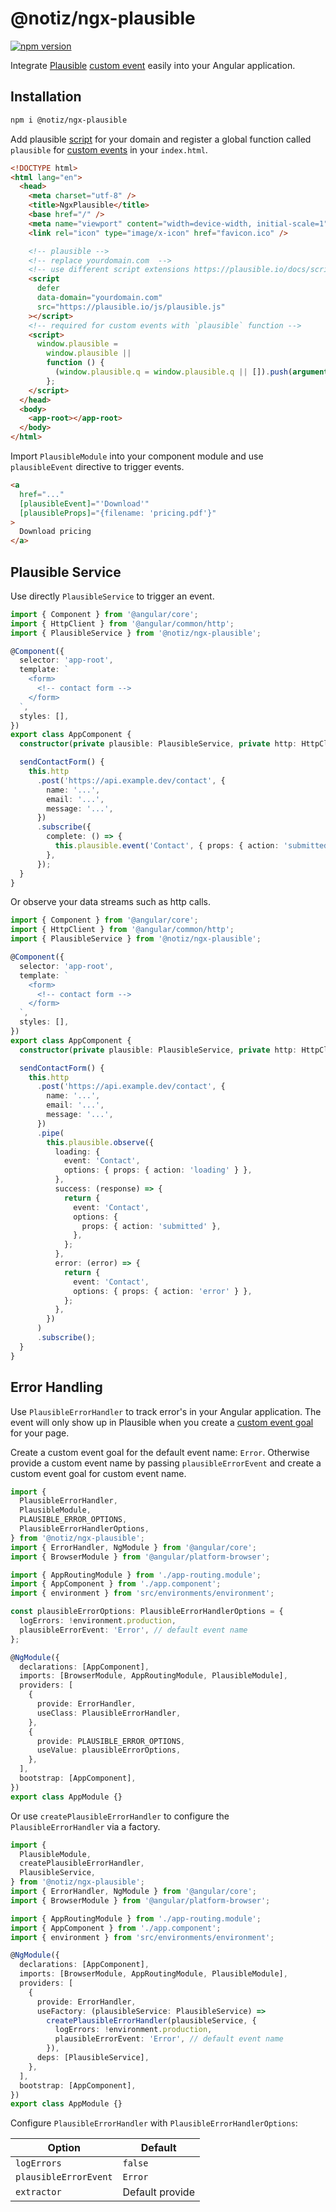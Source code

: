 # @notiz/ngx-plausible

[![npm version](https://badge.fury.io/js/@notiz%2Fngx-plausible.svg)](https://www.npmjs.com/package/@notiz/ngx-plausible)

Integrate [Plausible](https://plausible.io/) [custom event](https://plausible.io/docs/custom-event-goals) easily into your Angular application.

## Installation

```bash
npm i @notiz/ngx-plausible
```

Add plausible [script](https://plausible.io/docs/plausible-script) for your domain and register a global function called `plausible` for [custom events](https://plausible.io/docs/custom-event-goals) in your `index.html`.

```html
<!DOCTYPE html>
<html lang="en">
  <head>
    <meta charset="utf-8" />
    <title>NgxPlausible</title>
    <base href="/" />
    <meta name="viewport" content="width=device-width, initial-scale=1" />
    <link rel="icon" type="image/x-icon" href="favicon.ico" />

    <!-- plausible -->
    <!-- replace yourdomain.com  -->
    <!-- use different script extensions https://plausible.io/docs/script-extensions -->
    <script
      defer
      data-domain="yourdomain.com"
      src="https://plausible.io/js/plausible.js"
    ></script>
    <!-- required for custom events with `plausible` function -->
    <script>
      window.plausible =
        window.plausible ||
        function () {
          (window.plausible.q = window.plausible.q || []).push(arguments);
        };
    </script>
  </head>
  <body>
    <app-root></app-root>
  </body>
</html>
```

Import `PlausibleModule` into your component module and use `plausibleEvent` directive to trigger events.

```html
<a
  href="..."
  [plausibleEvent]="'Download'"
  [plausibleProps]="{filename: 'pricing.pdf'}"
>
  Download pricing
</a>
```

## Plausible Service

Use directly `PlausibleService` to trigger an event.

```ts
import { Component } from '@angular/core';
import { HttpClient } from '@angular/common/http';
import { PlausibleService } from '@notiz/ngx-plausible';

@Component({
  selector: 'app-root',
  template: `
    <form>
      <!-- contact form -->
    </form>
  `,
  styles: [],
})
export class AppComponent {
  constructor(private plausible: PlausibleService, private http: HttpClient) {}

  sendContactForm() {
    this.http
      .post('https://api.example.dev/contact', {
        name: '...',
        email: '...',
        message: '...',
      })
      .subscribe({
        complete: () => {
          this.plausible.event('Contact', { props: { action: 'submitted' } });
        },
      });
  }
}
```

Or observe your data streams such as http calls.

```ts
import { Component } from '@angular/core';
import { HttpClient } from '@angular/common/http';
import { PlausibleService } from '@notiz/ngx-plausible';

@Component({
  selector: 'app-root',
  template: `
    <form>
      <!-- contact form -->
    </form>
  `,
  styles: [],
})
export class AppComponent {
  constructor(private plausible: PlausibleService, private http: HttpClient) {}

  sendContactForm() {
    this.http
      .post('https://api.example.dev/contact', {
        name: '...',
        email: '...',
        message: '...',
      })
      .pipe(
        this.plausible.observe({
          loading: {
            event: 'Contact',
            options: { props: { action: 'loading' } },
          },
          success: (response) => {
            return {
              event: 'Contact',
              options: {
                props: { action: 'submitted' },
              },
            };
          },
          error: (error) => {
            return {
              event: 'Contact',
              options: { props: { action: 'error' } },
            };
          },
        })
      )
      .subscribe();
  }
}
```

## Error Handling

Use `PlausibleErrorHandler` to track error's in your Angular application. The event will only show up in Plausible when you create a [custom event goal](https://plausible.io/docs/custom-event-goals#2-create-a-custom-event-goal-in-your-plausible-analytics-account) for your page.

Create a custom event goal for the default event name: `Error`. Otherwise provide a custom event name by passing `plausibleErrorEvent` and create a custom event goal for custom event name.

```ts
import {
  PlausibleErrorHandler,
  PlausibleModule,
  PLAUSIBLE_ERROR_OPTIONS,
  PlausibleErrorHandlerOptions,
} from '@notiz/ngx-plausible';
import { ErrorHandler, NgModule } from '@angular/core';
import { BrowserModule } from '@angular/platform-browser';

import { AppRoutingModule } from './app-routing.module';
import { AppComponent } from './app.component';
import { environment } from 'src/environments/environment';

const plausibleErrorOptions: PlausibleErrorHandlerOptions = {
  logErrors: !environment.production,
  plausibleErrorEvent: 'Error', // default event name
};

@NgModule({
  declarations: [AppComponent],
  imports: [BrowserModule, AppRoutingModule, PlausibleModule],
  providers: [
    {
      provide: ErrorHandler,
      useClass: PlausibleErrorHandler,
    },
    {
      provide: PLAUSIBLE_ERROR_OPTIONS,
      useValue: plausibleErrorOptions,
    },
  ],
  bootstrap: [AppComponent],
})
export class AppModule {}
```

Or use `createPlausibleErrorHandler` to configure the `PlausibleErrorHandler` via a factory.

```ts
import {
  PlausibleModule,
  createPlausibleErrorHandler,
  PlausibleService,
} from '@notiz/ngx-plausible';
import { ErrorHandler, NgModule } from '@angular/core';
import { BrowserModule } from '@angular/platform-browser';

import { AppRoutingModule } from './app-routing.module';
import { AppComponent } from './app.component';
import { environment } from 'src/environments/environment';

@NgModule({
  declarations: [AppComponent],
  imports: [BrowserModule, AppRoutingModule, PlausibleModule],
  providers: [
    {
      provide: ErrorHandler,
      useFactory: (plausibleService: PlausibleService) =>
        createPlausibleErrorHandler(plausibleService, {
          logErrors: !environment.production,
          plausibleErrorEvent: 'Error', // default event name
        }),
      deps: [PlausibleService],
    },
  ],
  bootstrap: [AppComponent],
})
export class AppModule {}
```

Configure `PlausibleErrorHandler` with `PlausibleErrorHandlerOptions`:

| Option                | Default         |
| --------------------- | --------------- |
| `logErrors`           | `false`         |
| `plausibleErrorEvent` | `Error`         |
| `extractor`           | Default provide |
